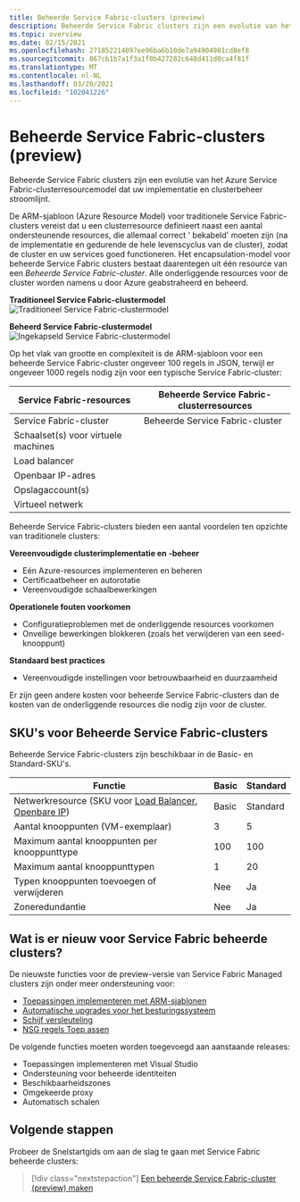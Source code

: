 ```yaml
---
title: Beheerde Service Fabric-clusters (preview)
description: Beheerde Service Fabric clusters zijn een evolutie van het Azure Service Fabric-clusterresourcemodel dat de implementatie en het clusterbeheer stroomlijnt.
ms.topic: overview
ms.date: 02/15/2021
ms.openlocfilehash: 271852214097ee96ba6b10de7a94904981cd8ef8
ms.sourcegitcommit: 867cb1b7a1f3a1f0b427282c648d411d0ca4f81f
ms.translationtype: MT
ms.contentlocale: nl-NL
ms.lasthandoff: 03/20/2021
ms.locfileid: "102041226"
---
```

# <a name="service-fabric-managed-clusters-preview"></a>Beheerde Service Fabric-clusters (preview)

Beheerde Service Fabric clusters zijn een evolutie van het Azure Service Fabric-clusterresourcemodel dat uw implementatie en clusterbeheer stroomlijnt.

De ARM-sjabloon (Azure Resource Model) voor traditionele Service Fabric-clusters vereist dat u een clusterresource definieert naast een aantal ondersteunende resources, die allemaal correct ' bekabeld' moeten zijn (na de implementatie en gedurende de hele levenscyclus van de cluster), zodat de cluster en uw services goed functioneren. Het encapsulation-model voor beheerde Service Fabric clusters bestaat daarentegen uit één resource van een *Beheerde Service Fabric-cluster*. Alle onderliggende resources voor de cluster worden namens u door Azure geabstraheerd en beheerd.

**Traditioneel Service Fabric-clustermodel**
![Traditioneel Service Fabric-clustermodel][sf-composition]

**Beheerd Service Fabric-clustermodel**
![Ingekapseld Service Fabric-clustermodel][sf-encapsulation]

Op het vlak van grootte en complexiteit is de ARM-sjabloon voor een beheerde Service Fabric-cluster ongeveer 100 regels in JSON, terwijl er ongeveer 1000 regels nodig zijn voor een typische Service Fabric-cluster:

| Service Fabric-resources | Beheerde Service Fabric-clusterresources |
|----------|-----------|
| Service Fabric-cluster | Beheerde Service Fabric-cluster |
| Schaalset(s) voor virtuele machines | |
| Load balancer | |
| Openbaar IP-adres | |
| Opslagaccount(s) | |
| Virtueel netwerk | |

Beheerde Service Fabric-clusters bieden een aantal voordelen ten opzichte van traditionele clusters:

**Vereenvoudigde clusterimplementatie en -beheer**
- Eén Azure-resources implementeren en beheren
- Certificaatbeheer en autorotatie
- Vereenvoudigde schaalbewerkingen

**Operationele fouten voorkomen**
- Configuratieproblemen met de onderliggende resources voorkomen
- Onveilige bewerkingen blokkeren (zoals het verwijderen van een seed-knooppunt)

**Standaard best practices**
- Vereenvoudigde instellingen voor betrouwbaarheid en duurzaamheid

Er zijn geen andere kosten voor beheerde Service Fabric-clusters dan de kosten van de onderliggende resources die nodig zijn voor de cluster.

## <a name="service-fabric-managed-cluster-skus"></a>SKU's voor Beheerde Service Fabric-clusters

Beheerde Service Fabric-clusters zijn beschikbaar in de Basic- en Standard-SKU's.

| Functie | Basic | Standard |
| ------- | ----- | -------- |
| Netwerkresource (SKU voor [Load Balancer](../load-balancer/skus.md), [Openbare IP](../virtual-network/public-ip-addresses.md)) | Basic | Standard |
| Aantal knooppunten (VM-exemplaar) | 3 | 5 |
| Maximum aantal knooppunten per knooppunttype | 100 | 100 |
| Maximum aantal knooppunttypen | 1 | 20 |
| Typen knooppunten toevoegen of verwijderen | Nee | Ja |
| Zoneredundantie | Nee | Ja |

## <a name="whats-new-for-service-fabric-managed-clusters"></a>Wat is er nieuw voor Service Fabric beheerde clusters?

De nieuwste functies voor de preview-versie van Service Fabric Managed clusters zijn onder meer ondersteuning voor:

* [Toepassingen implementeren met ARM-sjablonen](how-to-managed-cluster-app-deployment-template.md)
* [Automatische upgrades voor het besturingssysteem](how-to-managed-cluster-configuration.md#enable-automatic-os-image-upgrades)
* [Schijf versleuteling](how-to-enable-managed-cluster-disk-encryption.md)
* [NSG regels Toep assen](how-to-managed-cluster-networking.md)

De volgende functies moeten worden toegevoegd aan aanstaande releases:

* Toepassingen implementeren met Visual Studio
* Ondersteuning voor beheerde identiteiten
* Beschikbaarheidszones
* Omgekeerde proxy
* Automatisch schalen

## <a name="next-steps"></a>Volgende stappen

Probeer de Snelstartgids om aan de slag te gaan met Service Fabric beheerde clusters:

> [!div class="nextstepaction"]
> [Een beheerde Service Fabric-cluster (preview) maken](quickstart-managed-cluster-template.md)


[sf-composition]: ./media/overview-managed-cluster/sfrp-composition-resource.png
[sf-encapsulation]: ./media/overview-managed-cluster/sfrp-encapsulated-resource.png